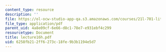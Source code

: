 ```yaml
---
content_type: resource
description: ''
file: https://ol-ocw-studio-app-qa.s3.amazonaws.com/courses/21l-701-literary-interpretation-interpreting-poetry-fall-2003/6258fb212ff6273c18fe9b3b1194e5d7_lecture16h.pdf
file_type: application/pdf
parent_uid: 4a8e09cf-6e66-d8c1-78e7-e931ebf4c299
resourcetype: Document
title: lecture16h.pdf
uid: 6258fb21-2ff6-273c-18fe-9b3b1194e5d7
---
```

